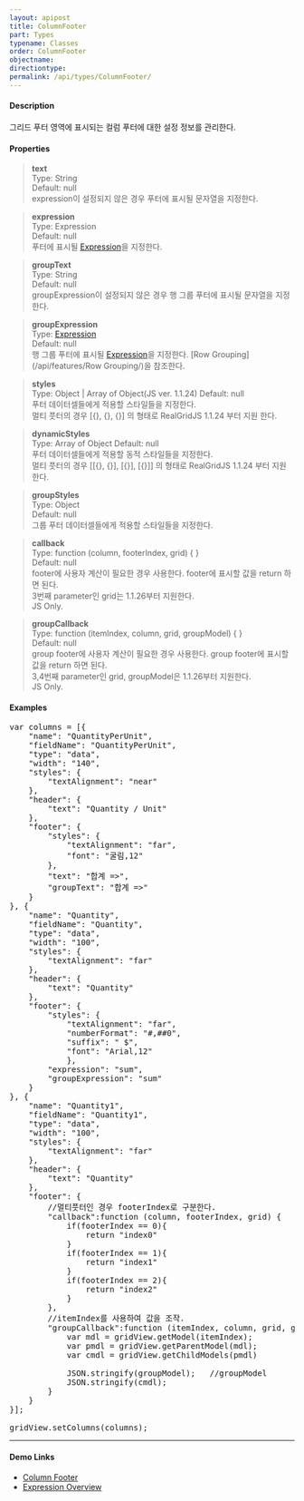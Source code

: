 ```yaml
---
layout: apipost
title: ColumnFooter
part: Types
typename: Classes
order: ColumnFooter
objectname: 
directiontype: 
permalink: /api/types/ColumnFooter/
---
```


#### Description

 그리드 푸터 영역에 표시되는 컬럼 푸터에 대한 설정 정보를 관리한다.

#### Properties

> **text**  
> Type: String   
> Default:  null     
> expression이 설정되지 않은 경우 푸터에 표시될 문자열을 지정한다.   

> **expression**  
> Type: Expression  
> Default: null    
> 푸터에 표시될 [Expression](/api/features/Expression)을 지정한다.   

> **groupText**  
> Type: String  
> Default:  null     
> groupExpression이 설정되지 않은 경우 행 그룹 푸터에 표시될 문자열을 지정한다.  

> **groupExpression**  
> Type: [Expression](/api/features/Expression)  
> Default: null     
> 행 그룹 푸터에 표시될 [Expression](/api/features/Expression)을 지정한다. [Row Grouping](/api/features/Row Grouping/)을 참조한다.  

> **styles**  
> Type: Object | Array of Object(JS ver. 1.1.24) 
> Default:  null     
> 푸터 데이터셀들에게 적용할 스타일들을 지정한다.   
> 멀티 풋터의 경우 [{}, {}, {}] 의 형태로 RealGridJS 1.1.24 부터 지원 한다.        

> **dynamicStyles**  
> Type: Array of Object 
> Default:  null     
> 푸터 데이터셀들에게 적용할 동적 스타일들을 지정한다.   
> 멀티 풋터의 경우 [[{}, {}], [{}], [{}]] 의 형태로 RealGridJS 1.1.24 부터 지원 한다.       

> **groupStyles**  
> Type: Object   
> Default:  null     
> 그룹 푸터 데이터셀들에게 적용할 스타일들을 지정한다.   

> **callback**  
> Type: function (column, footerIndex, grid) { }  
> Default: null     
> footer에 사용자 계산이 필요한 경우 사용한다. footer에 표시할 값을 return 하면 된다.   
> 3번째 parameter인 grid는 1.1.26부터 지원한다.   
> JS Only.   

> **groupCallback**  
> Type: function (itemIndex, column, grid, groupModel) { }    
> Default: null       
> group footer에 사용자 계산이 필요한 경우 사용한다. group footer에 표시할 값을 return 하면 된다.      
> 3,4번째 parameter인 grid, groupModel은 1.1.26부터 지원한다.  
> JS Only.

#### Examples   

<pre class="prettyprint">
var columns = [{
    "name": "QuantityPerUnit",
    "fieldName": "QuantityPerUnit",
    "type": "data",
    "width": "140",
    "styles": {
        "textAlignment": "near"
    },
    "header": {
        "text": "Quantity / Unit"
    },
    "footer": {
        "styles": {
            "textAlignment": "far",
            "font": "굴림,12"
        },
        "text": "합계 =>",
        "groupText": "합계 =>"
    }
}, {
    "name": "Quantity",
    "fieldName": "Quantity",
    "type": "data",
    "width": "100",
    "styles": {
        "textAlignment": "far"
    },
    "header": {
        "text": "Quantity"
    },
    "footer": {
        "styles": { 
            "textAlignment": "far",
            "numberFormat": "#,##0",
            "suffix": " $",
            "font": "Arial,12"
            },
        "expression": "sum",
        "groupExpression": "sum"
    }
}, {
    "name": "Quantity1",
    "fieldName": "Quantity1",
    "type": "data",
    "width": "100",
    "styles": {
        "textAlignment": "far"
    },
    "header": {
        "text": "Quantity"
    },
    "footer": {
        //멀티풋터인 경우 footerIndex로 구분한다. 
        "callback":function (column, footerIndex, grid) {
            if(footerIndex == 0){
                return "index0"
            }
            if(footerIndex == 1){
                return "index1"
            }
            if(footerIndex == 2){
                return "index2"
            }
        }, 
        //itemIndex를 사용하여 값을 조작.       
        "groupCallback":function (itemIndex, column, grid, groupModel) {
            var mdl = gridView.getModel(itemIndex);
            var pmdl = gridView.getParentModel(mdl);
            var cmdl = gridView.getChildModels(pmdl)

            JSON.stringify(groupModel);   //groupModel
            JSON.stringify(cmdl);
        }
    }
}];

gridView.setColumns(columns);
</pre>

---

#### Demo Links 

* [Column Footer](http://demo.realgrid.com/HeaderAndFooter/ColumnFooter/) 
* [Expression Overview](http://help.realgrid.com/api/features/Expression) 